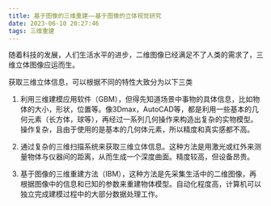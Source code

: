 ```yaml
---
title: 基于图像的三维重建——基于图像的立体视觉研究
date: 2023-06-10 20:27:46
tags: 三维重建
---
```


随着科技的发展，人们生活水平的进步，二维图像已经满足不了人类的需求了，三维立体图像应运而生。

获取三维立体信息，可以根据不同的特性大致分为以下三类

1. 利用三维建模应用软件（GBM），但得先知道场景中事物的具体信息，比如物体的大小，形状，位置等。像3Dmax，AutoCAD等，都是利用一些基本的几何元素（长方体，球等），再经过一系列几何操作来构造出复杂的实物模型。操作复杂，且由于使用的是基本的几何体元素，所以精度和真实感都不高。

2. 通过复杂的三维扫描系统来获取三维立体信息。这种方法是用激光或红外来测量物体与仪器间的距离，从而生成一个深度曲面。精度较高，但设备昂贵。

3. 基于图像的三维重建方法（IBM），这种方法是先采集生活中的二维图像，再根据图像中的信息和已知的参数来重建物体模型。自动化程度高，计算机可以独立完成建模过程中的大部分数据处理工作。

<img title="" src="file:///C:/Users/HP/AppData/Roaming/marktext/images/2023-06-10-21-18-53-1686403126776.png" alt="" data-align="center">
